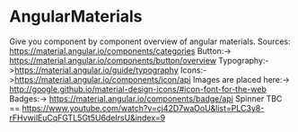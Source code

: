 # AngularMaterials
Give you component by component overview of angular materials.
Sources:
https://material.angular.io/components/categories
Button:-> https://material.angular.io/components/button/overview
Typography:->https://material.angular.io/guide/typography
Icons:->https://material.angular.io/components/icon/api
Images are placed here:-> http://google.github.io/material-design-icons/#icon-font-for-the-web
Badges:-> https://material.angular.io/components/badge/api
Spinner TBC == https://www.youtube.com/watch?v=cj42D7waOoU&list=PLC3y8-rFHvwilEuCqFGTL5Gt5U6deIrsU&index=9
